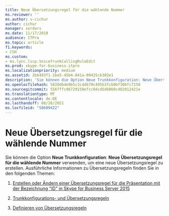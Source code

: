 ```yaml
---
title: Neue Übersetzungsregel für die wählende Nummer
ms.reviewer: ''
ms.author: v-cichur
author: cichur
manager: serdars
ms.date: 11/17/2018
audience: ITPro
ms.topic: article
f1.keywords:
- CSH
ms.custom:
- ms.lync.lscp.VoiceTrunkCallingRuleEdit
ms.prod: skype-for-business-itpro
ms.localizationpriority: medium
ms.assetid: 2b6493f1-1be5-45b4-841a-09425cb302e1
description: 'Sie können die Option Neue Trunkkonfiguration: Neue Übersetzungsregel für die wählende Nummer verwenden, um eine neue Übersetzungsregel zu erstellen. Ausführliche Informationen zu Übersetzungsregeln finden Sie in den folgenden Themen:'
ms.openlocfilehash: 5820dbde9b5c3c4d679c495b3fcb0bf306fc7158
ms.sourcegitcommit: 556fffc96729150efcc04cd5d6069c402012421e
ms.translationtype: MT
ms.contentlocale: de-DE
ms.lasthandoff: 08/26/2021
ms.locfileid: "58609422"
---
```

# <a name="new-calling-number-translation-rule"></a>Neue Übersetzungsregel für die wählende Nummer

Sie können die Option **Neue Trunkkonfiguration**: **Neue Übersetzungsregel für die wählende Nummer** verwenden, um eine neue Übersetzungsregel zu erstellen. Ausführliche Informationen zu Übersetzungsregeln finden Sie in den folgenden Themen:

1. [Erstellen oder Ändern einer Übersetzungsregel für die Präsentation mit der Bezeichnung "ID" in Skype for Business Server 2015](../../deploy/deploy-enterprise-voice/called-id-presentation-rules.md)

2. [Trunkkonfigurations- und Übersetzungsregeln](/previous-versions/office/lync-server-2013/lync-server-2013-configuring-trunks)

3. [Definieren von Übersetzungsregeln](/previous-versions/office/lync-server-2013/lync-server-2013-defining-translation-rules)